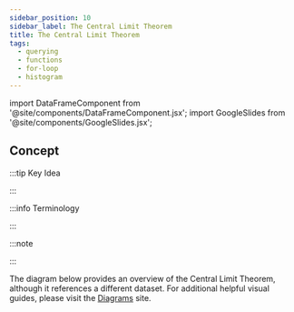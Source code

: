 ```yaml
---
sidebar_position: 10
sidebar_label: The Central Limit Theorem
title: The Central Limit Theorem
tags: 
  - querying 
  - functions
  - for-loop 
  - histogram
---
```


import DataFrameComponent from '@site/components/DataFrameComponent.jsx';
import GoogleSlides from '@site/components/GoogleSlides.jsx';

## Concept

:::tip Key Idea

:::

:::info Terminology

:::

:::note

:::

The diagram below provides an overview of the Central Limit Theorem, although it references a different dataset. For additional helpful visual guides, please visit the [Diagrams](https://dsc10.com/diagrams/) site.

<GoogleSlides
src="https://docs.google.com/presentation/d/e/2PACX-1vTIYviveyB3wk7ck7_gFpyZTEwT67jTl0aDdidTn1iqtjRRT70ihB7HKT4rwO68dcUtr80OgOlyvsHn/embed?start=true&loop=false&delayms=3000&rm=minimal"
sourceLink="https://docs.google.com/presentation/d/1GX74m6k0PbLU6j5zPUuylbkcgsel2MPfcpfACZ45AVQ/edit?usp=sharing"
/>


